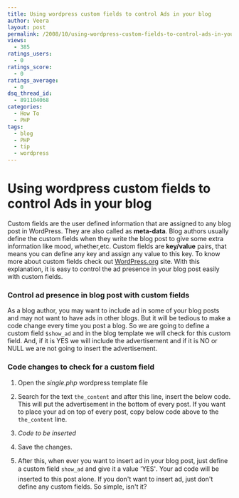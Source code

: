 ```yaml
---
title: Using wordpress custom fields to control Ads in your blog
author: Veera
layout: post
permalink: /2008/10/using-wordpress-custom-fields-to-control-ads-in-your-blog/
views:
  - 385
ratings_users:
  - 0
ratings_score:
  - 0
ratings_average:
  - 0
dsq_thread_id:
  - 891104068
categories:
  - How To
  - PHP
tags:
  - blog
  - PHP
  - tip
  - wordpress
---
```

# Using wordpress custom fields to control Ads in your blog

Custom fields are the user defined information that are assigned to any blog post in WordPress. They are also called as **meta-data**. Blog authors usually define the custom fields when they write the blog post to give some extra information like mood, whether,etc. Custom fields are **key/value** pairs, that means you can define any key and assign any value to this key. To know more about custom fields check out [WordPress.org][1] site. With this explanation, it is easy to control the ad presence in your blog post easily with custom fields.  


 [1]: http://codex.wordpress.org/Using_Custom_Fields

### Control ad presence in blog post with custom fields

As a blog author, you may want to include ad in some of your blog posts and may not want to have ads in other blogs. But it will be tedious to make a code change every time you post a blog. So we are going to define a custom field `$show_ad` and in the blog template we will check for this custom field. And, if it is YES we will include the advertisement and if it is NO or NULL we are not going to insert the advertisement.

### Code changes to check for a custom field

1.  Open the *single.php* wordpress template file
2.  Search for the text `the_content` and after this line, insert the below code. This will put the advertisement in the bottom of every post. If you want to place your ad on top of every post, copy below code above to the `the_content` line.
3.  *Code to be inserted* 
        
        

4.  Save the changes.
5.  After this, when ever you want to insert ad in your blog post, just define a custom field `show_ad` and give it a value 'YES'. Your ad code will be inserted to this post alone. If you don't want to insert ad, just don't define any custom fields. So simple, isn't it?